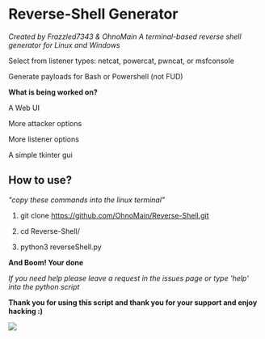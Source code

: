 <h1>Reverse-Shell Generator</h1>

_Created by Frazzled7343 & OhnoMain A terminal-based reverse shell generator for Linux and Windows_

Select from listener types: netcat, powercat, pwncat, or msfconsole

Generate payloads for Bash or Powershell (not FUD)

**What is being worked on?**

A Web UI

More attacker options 

More listener options

A simple tkinter gui

<h2>How to use?</h2>

_"copy these commands into the linux terminal"_

1. git clone https://github.com/OhnoMain/Reverse-Shell.git

2. cd Reverse-Shell/

3. python3 reverseShell.py

**And Boom! Your done**

_If you need help please leave a request in the issues page or type 'help' into the python script_

**Thank you for using this script and thank you for your support and enjoy hacking :)**

<img src="https://media.giphy.com/media/v1.Y2lkPTc5MGI3NjExbnJ5bHQ2cXkyenU4ajc1YWdpNGlua2Z6dm10Nmt4YnhxZHp3bXBrOCZlcD12MV9naWZzX3NlYXJjaCZjdD1n/B4dt6rXq6nABilHTYM/giphy.gif">


